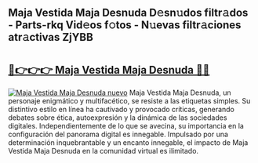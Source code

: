 ## Maja Vestida Maja Desnuda D𝚎sn𝚞dos filtr𝚊dos - Parts-rkq Vid𝚎os f𝚘tos - N𝚞evas filtr𝚊ciones atr𝚊ctivas ZjYBB

# <h2><a href="http://mbayb5j.tromn.icu/?c=Maja+Vestida+Maja+Desnuda">🔗👉👉👉 Maja Vestida Maja Desnuda 🔗🔗</a></h2>

[![Maja Vestida Maja Desnuda nuevo](https://i.imgur.com/pEAQMta.gif)](http://mbayb5j.tromn.icu/?c=Maja+Vestida+Maja+Desnuda)
Maja Vestida Maja Desnuda, un personaje enigmático y multifacético, se resiste a las etiquetas simples. Su distintivo estilo en línea ha cautivado y provocado críticas, generando debates sobre ética, autoexpresión y la dinámica de las sociedades digitales. Independientemente de lo que se avecina, su importancia en la configuración del panorama digital es innegable. Impulsado por una determinación inquebrantable y un encanto innegable, el impacto de Maja Vestida Maja Desnuda en la comunidad virtual es ilimitado.
